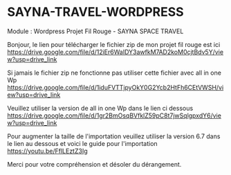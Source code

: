 # SAYNA-TRAVEL-WORDPRESS
Module : Wordpress Projet Fil Rouge - SAYNA SPACE TRAVEL

Bonjour, le lien pour télécharger le fichier zip de mon projet fil rouge est ici
https://drive.google.com/file/d/12iEr6WaIDY3awfkM7AD2koM0cjtBdv5Y/view?usp=drive_link

Si jamais le fichier zip ne fonctionne pas utiliser cette fichier avec all in one Wp
https://drive.google.com/file/d/1iduFVTTjpyOkY0G2Ycb2HtFh6CEtVWSH/view?usp=drive_link

Veuillez utiliser la version de all in one Wp dans le lien ci dessous
https://drive.google.com/file/d/1gr2BmOsqBVfklZ59pC8t7jwSqlgpxdY6/view?usp=drive_link

Pour augmenter la taille de l'importation veuillez utiliser la version 6.7 dans le lien au dessous et voici le guide pour l'importation
https://youtu.be/FflLEztZ3Ig

Merci pour votre compréhension et désoler du dérangement.
